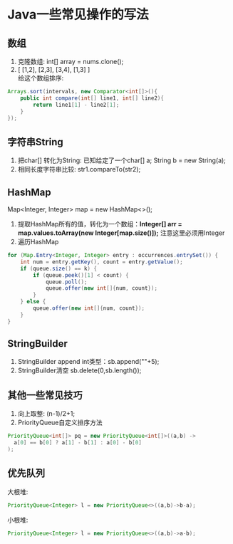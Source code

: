 # Java一些常见操作的写法
## 数组
1. 克隆数组: int[] array = nums.clone();
2. [ [1,2], [2,3], [3,4], [1,3] ] <br/>
给这个数组排序:
```Java
Arrays.sort(intervals, new Comparator<int[]>(){
    public int compare(int[] line1, int[] line2){
        return line1[1] - line2[1];
    }
});
```
## 字符串String
1. 把char[] 转化为String: 已知给定了一个char[] a; String b = new String(a);
2. 相同长度字符串比较: str1.compareTo(str2);


## HashMap
Map<Integer, Integer> map = new HashMap<>();
1. 提取HashMap所有的值，转化为一个数组：__Integer[] arr = map.values.toArray(new Integer[map.size()]);__ 注意这里必须用Integer<br/>
2. 遍历HashMap
```Java
for (Map.Entry<Integer, Integer> entry : occurrences.entrySet()) {
    int num = entry.getKey(), count = entry.getValue();
    if (queue.size() == k) {
        if (queue.peek()[1] < count) {
            queue.poll();
            queue.offer(new int[]{num, count});
        }
    } else {
        queue.offer(new int[]{num, count});
    }
}
```
## StringBuilder
1. StringBuilder append int类型：sb.append(""+5);
2. StringBuilder清空 sb.delete(0,sb.length());
## 其他一些常见技巧
1. 向上取整: (n-1)/2+1;
2. PriorityQueue自定义排序方法
```Java
PriorityQueue<int[]> pq = new PriorityQueue<int[]>((a,b) -> 
  a[0] == b[0] ? a[1] - b[1] : a[0] - b[0]
);
```
## 优先队列
大根堆: 
```Java
PriorityQueue<Integer> l = new PriorityQueue<>((a,b)->b-a);
```
小根堆: 
```Java
PriorityQueue<Integer> l = new PriorityQueue<>((a,b)->a-b);
```


